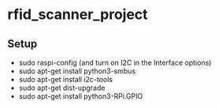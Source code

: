 # rfid_scanner_project

## Setup

- sudo raspi-config (and turn on I2C in the Interface options)
- sudo apt-get install python3-smbus
- sudo apt-get install i2c-tools
- sudo apt-get dist-upgrade
- sudo apt-get install python3-RPi.GPIO
